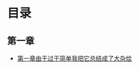 # 目录

## 第一章

- [第一章由于过于简单我把它总结成了大杂烩](https://github.com/youmingsama/Microcomputer-principle-and-interface-technology/blob/master/ch1/ch1.md)